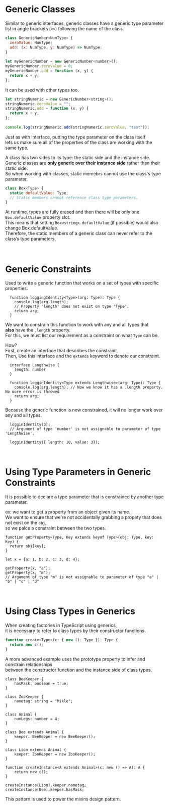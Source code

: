 # Generic Classes 

Similar to generic interfaces, generic classes  have a generic type parameter list in angle brackets (`<>`) following the name of the class.  

```javascript
class GenericNumber<NumType> {
  zeroValue: NumType;
  add: (x: NumType, y: NumType) => NumType;
}
 
let myGenericNumber = new GenericNumber<number>();
myGenericNumber.zeroValue = 0;
myGenericNumber.add = function (x, y) {
  return x + y;
};
```

It can be used with other types too.  

```javascript
let stringNumeric = new GenericNumber<string>();
stringNumeric.zeroValue = "";
stringNumeric.add = function (x, y) {
  return x + y;
};
 
console.log(stringNumeric.add(stringNumeric.zeroValue, "test"));
```

Just as with interface, putting the type parameter on the class itself  
lets us make sure all of the properties of the class are working with the same type. 

A class has two sides to its type: the static side and the instance side.  
Generic classes are **only generic over their instance side** rather than their static side.  
So when working with classes, static memebrs cannot use the class's type parameter.  

```javascript
class Box<Type> {
  static defaultValue: Type;
  // Static members cannot reference class type parameters.
}
```

At runtime, types are fully erased and then there will be only one `Box.defaultValue` property slot.  
This means that setting `Box<string>.defaultValue` (if possible) would also change Box<number>.defaultValue.  
Therefore, the static members of a generic class can never refer to the class’s type parameters.  

<br/>

# Generic Constraints

Used to write a generic function that works on a set of types with specific properties.  
```JS
  function loggingIdentity<Type>(arg: Type): Type {
    console.log(arg.length);
    // Property 'length' does not exist on type 'Type'.
    return arg;
  }
```
  
We want to constrain this function to work with any and all types that  
**also** have the `.length` property.  
For this, we must list our requirement as a constraint on what `Type` can be.  

How?  
First, create an interface that describes the constraint.  
Then, Use this interface and the `extends` keyword to denote our constraint.  

```JS
  interface Lengthwise {
    length: number
  }
  
  function logginIdentity<Type extends Lengthwise>(arg: Type): Type {
    console.log(arg.length); // Now we know it has a .length property. No more error is throwed
    return arg;
  }
```
  
Because the generic function is now constrained, it will no longer work over any and all types.  
```JS
  logginIdentity(3);
  // Argument of type 'number' is not assignable to parameter of type 'Lengthwise'.
  
  logginIdentity({ length: 10, value: 3});
```
<br/>
  
# Using Type Parameters in Generic Constraints
It is possible to declare a type parameter that is constrained by another type parameter.  

ex: we want to get a property from an object given its name.  
We want to ensure that we're not accidentally grabbing a propety that does not exist on the `obj`,  
so we palce a constraint between the two types.  

```JS
function getProperty<Type, Key extends keyof Type>(obj: Type, key: Key) {
  return obj[key];
}

let x = {a: 1, b: 2, c: 3, d: 4};

getProperty(x, "a");
getProperty(x, "m");
// Argument of type "m" is not assignable to parameter of type "a" | "b" | "c" | "d"
```

<br/>
  
# Using Class Types in Generics

When creating factories in TypeScript using generics,  
it is necessary to refer to class types by their constructor functions.  
  
```js
function create<Type>(c: { new (): Type }): Type {
  return new c();
}
```
  
A more advanced example uses the prototype property to infer and constrain relationships  
between the constructor function and the instance side of class types.  

```JS
class BeeKeeper {
    hasMask: boolean = true;
}

class ZooKeeper {
    nametag: string = "Mikle";
}

class Animal {
    numLegs: number = 4;
}

class Bee extends Animal {
    keeper: BeeKeeper = new BeeKeeper();
}

class Lion extends Animal {
    keeper: ZooKeeper = new ZooKeeper();
}

function createInstance<A extends Animal>(c: new () => A): A {
    return new c();
}

createInstance(Lion).keeper.nametag;
createInstance(Bee).keeper.hasMask;
```

This pattern is used to power the mixins design pattern.  


